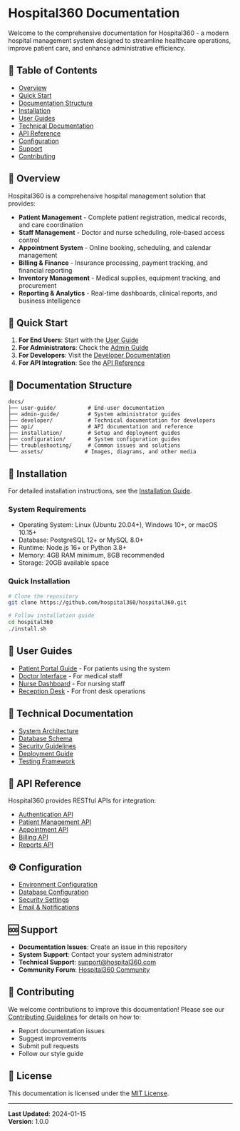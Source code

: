 # Hospital360 Documentation

Welcome to the comprehensive documentation for Hospital360 - a modern hospital management system designed to streamline healthcare operations, improve patient care, and enhance administrative efficiency.

## 📖 Table of Contents

- [Overview](#overview)
- [Quick Start](#quick-start)
- [Documentation Structure](#documentation-structure)
- [Installation](#installation)
- [User Guides](#user-guides)
- [Technical Documentation](#technical-documentation)
- [API Reference](#api-reference)
- [Configuration](#configuration)
- [Support](#support)
- [Contributing](#contributing)

## 🏥 Overview

Hospital360 is a comprehensive hospital management solution that provides:

- **Patient Management** - Complete patient registration, medical records, and care coordination
- **Staff Management** - Doctor and nurse scheduling, role-based access control
- **Appointment System** - Online booking, scheduling, and calendar management
- **Billing & Finance** - Insurance processing, payment tracking, and financial reporting
- **Inventory Management** - Medical supplies, equipment tracking, and procurement
- **Reporting & Analytics** - Real-time dashboards, clinical reports, and business intelligence

## 🚀 Quick Start

1. **For End Users**: Start with the [User Guide](./docs/user-guide/README.md)
2. **For Administrators**: Check the [Admin Guide](./docs/admin-guide/README.md)
3. **For Developers**: Visit the [Developer Documentation](./docs/developer/README.md)
4. **For API Integration**: See the [API Reference](./docs/api/README.md)

## 📁 Documentation Structure

```
docs/
├── user-guide/          # End-user documentation
├── admin-guide/         # System administrator guides
├── developer/           # Technical documentation for developers
├── api/                 # API documentation and reference
├── installation/        # Setup and deployment guides
├── configuration/       # System configuration guides
├── troubleshooting/     # Common issues and solutions
└── assets/             # Images, diagrams, and other media
```

## 💾 Installation

For detailed installation instructions, see the [Installation Guide](./docs/installation/README.md).

### System Requirements
- Operating System: Linux (Ubuntu 20.04+), Windows 10+, or macOS 10.15+
- Database: PostgreSQL 12+ or MySQL 8.0+
- Runtime: Node.js 16+ or Python 3.8+
- Memory: 4GB RAM minimum, 8GB recommended
- Storage: 20GB available space

### Quick Installation
```bash
# Clone the repository
git clone https://github.com/hospital360/hospital360.git

# Follow installation guide
cd hospital360
./install.sh
```

## 👥 User Guides

- [Patient Portal Guide](./docs/user-guide/patient-portal.md) - For patients using the system
- [Doctor Interface](./docs/user-guide/doctor-interface.md) - For medical staff
- [Nurse Dashboard](./docs/user-guide/nurse-dashboard.md) - For nursing staff
- [Reception Desk](./docs/user-guide/reception.md) - For front desk operations

## 🔧 Technical Documentation

- [System Architecture](./docs/developer/architecture.md)
- [Database Schema](./docs/developer/database.md)
- [Security Guidelines](./docs/developer/security.md)
- [Deployment Guide](./docs/developer/deployment.md)
- [Testing Framework](./docs/developer/testing.md)

## 🔌 API Reference

Hospital360 provides RESTful APIs for integration:

- [Authentication API](./docs/api/authentication.md)
- [Patient Management API](./docs/api/patients.md)
- [Appointment API](./docs/api/appointments.md)
- [Billing API](./docs/api/billing.md)
- [Reports API](./docs/api/reports.md)

## ⚙️ Configuration

- [Environment Configuration](./docs/configuration/environment.md)
- [Database Configuration](./docs/configuration/database.md)
- [Security Settings](./docs/configuration/security.md)
- [Email & Notifications](./docs/configuration/notifications.md)

## 🆘 Support

- **Documentation Issues**: Create an issue in this repository
- **System Support**: Contact your system administrator
- **Technical Support**: [support@hospital360.com](mailto:support@hospital360.com)
- **Community Forum**: [Hospital360 Community](https://community.hospital360.com)

## 🤝 Contributing

We welcome contributions to improve this documentation! Please see our [Contributing Guidelines](./CONTRIBUTING.md) for details on how to:

- Report documentation issues
- Suggest improvements
- Submit pull requests
- Follow our style guide

## 📄 License

This documentation is licensed under the [MIT License](./LICENSE).

---

**Last Updated**: 2024-01-15  
**Version**: 1.0.0